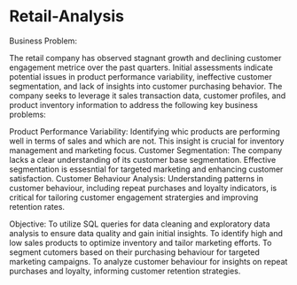 # Retail-Analysis
Business Problem:

The retail company  has observed stagnant growth and declining customer engagement metrice over the past quarters. Initial assessments indicate potential issues in product performance variability, ineffective customer segmentation, and lack of insights into customer purchasing behavior. The company seeks to leverage it sales transaction data, customer profiles, and product inventory information to address the following key business problems:

Product Performance Variability: Identifying whic products are performing well in terms of sales and which are not. This insight is crucial for inventory management and marketing focus.
Customer Segmentation: The company lacks a clear understanding of its customer base segmentation. Effective segmentation is essesntial for targeted marketing and enhancing customer satisfaction.
Customer Behaviour Analysis: Understanding patterns in customer behaviour, including repeat purchases and loyalty indicators, is critical for tailoring customer engagement stratergies and improving retention rates.

Objective:
To utilize SQL queries for data cleaning and exploratory data analysis to ensure data quality and gain initial insights.
To identify high and low sales products to optimize inventory and tailor marketing efforts.
To segment cutomers based on their purchasing behaviour for targeted marketing campaigns.
To analyze customer behaviour for insights on repeat purchases and loyalty, informing customer retention strategies.
